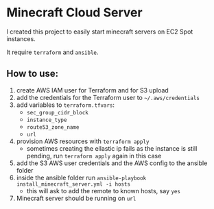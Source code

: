 # Minecraft Cloud Server

I created this project to easily start minecraft servers on EC2 Spot instances.

It require `terraform` and `ansible`.

## How to use:

1. create AWS IAM user for Terraform and for S3 upload
2. add the credentials for the Terraform user to `~/.aws/credentials`
3. add variables to `terraform.tfvars`:
   - `sec_group_cidr_block`
   - `instance_type`
   - `route53_zone_name`
   - `url`
4. provision AWS resources with `terraform apply`
   - sometimes creating the ellastic ip fails as the instance is still pending, run `terraform apply` again in this case
5. add the S3 AWS user credentials and the AWS config to the ansible folder
6. inside the ansible folder run `ansible-playbook install_minecraft_server.yml -i hosts`
   - this will ask to add the remote to known hosts, say `yes`
7. Minecraft server should be running on `url`
